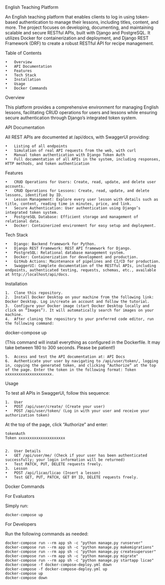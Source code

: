 English Teaching Platform

An English teaching platform that enables clients to log in using token-based authentication to manage their lessons, including titles, content, and more. The project focuses on developing, documenting, and maintaining scalable and secure RESTful APIs, built with Django and PostgreSQL. It utilizes Docker for containerization and deployment, and Django REST Framework (DRF) to create a robust RESTful API for recipe management.

Table of Contents

	•	Overview
	•	API Documentation
	•	Features
	•	Tech Stack
	•	Installation
	•	Usage
	•	Docker Commands

Overview

This platform provides a comprehensive environment for managing English lessons, facilitating CRUD operations for users and lessons while ensuring secure authentication through Django’s integrated token system.

API Documentation

All REST APIs are documented at /api/docs, with SwaggerUI providing:

	•	Listing of all endpoints
	•	Simulation of real API requests from the web, with curl
	•	Manual token authentication with Django Token Auth
	•	Full documentation of all APIs in the system, including responses, HTTP methods, and token authentication

Features

	•	CRUD Operations for Users: Create, read, update, and delete user accounts.
	•	CRUD Operations for Lessons: Create, read, update, and delete lessons, identified by ID.
	•	Lesson Management: Explore every user lesson with details such as title, content, reading time in minutes, price, and link.
	•	Secure Authentication: User authentication using Django’s integrated token system.
	•	PostgreSQL Database: Efficient storage and management of relational data.
	•	Docker: Containerized environment for easy setup and deployment.

Tech Stack

	•	Django: Backend framework for Python.
	•	Django REST Framework: REST API framework for Django.
	•	PostgreSQL: Relational database management system.
	•	Docker: Containerization for development and production.
	•	GitHub Actions: Maintenance of pipelines and CI/CD for production.
	•	SwaggerUI: Complete documentation of the RESTful APIs, including endpoints, authenticated testing, requests, schemas, etc., available at http://localhost/api/docs.

Installation

	1.	Clone this repository.
	2.	Install Docker Desktop on your machine from the following link: Docker Desktop. Log in/create an account and follow the tutorial.
	3.	Configure your Docker image (start Docker Desktop locally and click on “Images”). It will automatically search for images on your machine.
	4.	After cloning the repository to your preferred code editor, run the following command:

docker-compose up

(This command will install everything as configured in the Dockerfile. It may take between 180 to 300 seconds. Please be patient!)

	5.	Access and test the API documentation at: API Docs
	6.	Authenticate your user by navigating to /api/user/token/, logging in, copying the generated token, and clicking “Authorize” at the top of the page. Enter the token in the following format: Token xxxxxxxxxxxxxxxxxxxxx.

Usage

To test all APIs in SwaggerUI, follow this sequence:

	1.	User
	•	POST /api/user/create/ (Create your user)
	•	POST /api/user/token/ (Log in with your user and receive your authorization token)
At the top of the page, click “Authorize” and enter:

	tokenAuth 
	Token xxxxxxxxxxxxxxxxxxxxx


	2.	User Details
	•	GET /api/user/me/ (Check if your user has been authenticated successfully; your login information will be returned)
	•	Test PATCH, PUT, DELETE requests freely.
	3.	Lesson
	•	POST /api/licao/licao (Insert a lesson)
	•	Test GET, PUT, PATCH, GET BY ID, DELETE requests freely.

Docker Commands

For Evaluators

Simply run:

	docker-compose up

For Developers

Run the following commands as needed:

	docker-compose run --rm app sh -c "python manage.py runserver"
	docker-compose run --rm app sh -c "python manage.py makemigrations"
	docker-compose run --rm app sh -c "python manage.py createsuperuser"
	docker-compose run --rm app sh -c "python manage.py migrate"
	docker-compose run --rm app sh -c "python manage.py startapp licao"
	docker-compose -f docker-compose-deploy.yml down
	docker-compose -f docker-compose-deploy.yml up  
	docker-compose up
	docker-compose down

